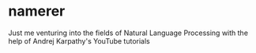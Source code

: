 # namerer
Just me venturing into the fields of Natural Language Processing with the help of Andrej Karpathy's YouTube tutorials
